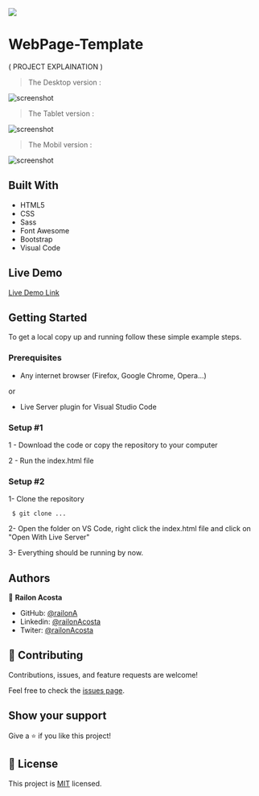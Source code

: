 

![](https://img.shields.io/badge/Microverse-blueviolet)

# WebPage-Template

( PROJECT EXPLAINATION )


> The Desktop version :
 
![screenshot]( ... )

> The Tablet version :

![screenshot]( ... )
> The Mobil version :

![screenshot]( ... )
## Built With

- HTML5
- CSS
- Sass
- Font Awesome
- Bootstrap 
- Visual Code

## Live Demo

[Live Demo Link](https://railona.github.io/Railon-Developer-Portfolio/)



## Getting Started

To get a local copy up and running follow these simple example steps.

### Prerequisites

- Any internet browser (Firefox, Google Chrome, Opera...)

or 

- Live Server plugin for Visual Studio Code 

### Setup #1


1 - Download the code or copy the repository to your computer

2 - Run the index.html file


### Setup #2


1- Clone the repository
```
 $ git clone ...
```

2- Open the folder on VS Code, right click the index.html file and click on "Open With Live Server"

3- Everything should be running by now. 

## Authors

👤 **Railon Acosta**

- GitHub: [@railonA](https://github.com/RailonA)
- Linkedin: [@railonAcosta](https://www.linkedin.com/in/railon-acosta-81265180/)
- Twiter: [@railonAcosta](https://twitter.com/RailonAcosta)




## 🤝 Contributing

Contributions, issues, and feature requests are welcome!

Feel free to check the [issues page]( ... ).

## Show your support

Give a ⭐️ if you like this project!

## 📝 License

This project is [MIT](LICENSE) licensed.